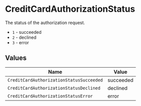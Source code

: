 # CreditCardAuthorizationStatus

The status of the authorization request.
  * `1` - succeeded
  * `2` - declined
  * `3` - error



## Values

| Name                                     | Value                                    |
| ---------------------------------------- | ---------------------------------------- |
| `CreditCardAuthorizationStatusSucceeded` | succeeded                                |
| `CreditCardAuthorizationStatusDeclined`  | declined                                 |
| `CreditCardAuthorizationStatusError`     | error                                    |